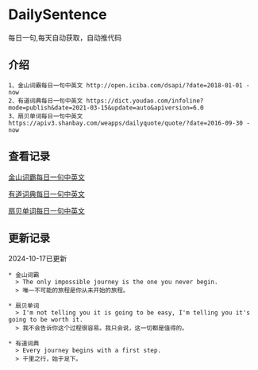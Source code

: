 # DailySentence

每日一句,每天自动获取，自动推代码

## 介绍

```
1、金山词霸每日一句中英文 http://open.iciba.com/dsapi/?date=2018-01-01 - now
2、有道词典每日一句中英文 https://dict.youdao.com/infoline?mode=publish&date=2021-03-15&update=auto&apiversion=6.0
3、扇贝单词每日一句中英文 https://apiv3.shanbay.com/weapps/dailyquote/quote/?date=2016-09-30 - now
```

## 查看记录

[金山词霸每日一句中英文](./data/iciba/)

[有道词典每日一句中英文](./data/youdao/)

[扇贝单词每日一句中英文](./data/shanbay/)

## 更新记录
2024-10-17已更新 
```
* 金山词霸
  > The only impossible journey is the one you never begin.
  > 唯一不可能的旅程是你从未开始的旅程。

* 扇贝单词
  > I'm not telling you it is going to be easy, I'm telling you it's going to be worth it.
  > 我不会告诉你这个过程很容易。我只会说，这一切都是值得的。

* 有道词典
  > Every journey begins with a first step.
  > 千里之行，始于足下。

```

